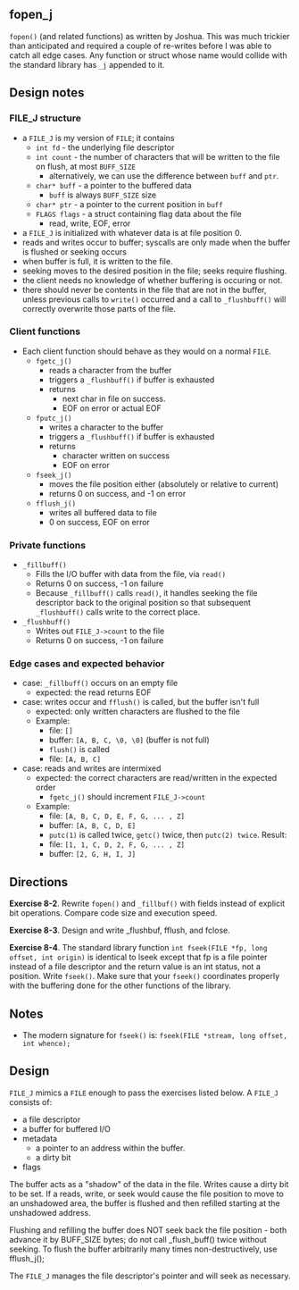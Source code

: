 fopen_j
---
`fopen()` (and related functions) as written by Joshua. This was much trickier than anticipated and required a couple of re-writes
before I was able to catch all edge cases. Any function or struct whose name would collide with the standard library has `_j` appended to it.

## Design notes
### FILE_J structure
- a `FILE_J` is my version of `FILE`; it contains
  - `int fd` - the underlying file descriptor
  - `int count` - the number of characters that will be written to the file on flush,
    at most `BUFF_SIZE`
    - alternatively, we can use the difference between `buff` and `ptr`.
  - `char* buff` - a pointer to the buffered data
    - `buff` is always `BUFF_SIZE` size
  - `char* ptr` - a pointer to the current position in `buff`
  - `FLAGS flags` - a struct containing flag data about the file
    - read, write, EOF, error
- a `FILE_J` is initialized with whatever data is at file position 0.
- reads and writes occur to buffer; syscalls are only made when the buffer is flushed or seeking occurs
- when buffer is full, it is written to the file.
- seeking moves to the desired position in the file; seeks require flushing.
- the client needs no knowledge of whether buffering is occuring or not.
- there should never be contents in the file that are not in the buffer, unless previous calls to `write()` occurred and a call to `_flushbuff()` will correctly overwrite those parts of the file.

### Client functions
- Each client function should behave as they would on a normal `FILE`.
  - `fgetc_j()`
    - reads a character from the buffer
    - triggers a `_flushbuff()` if buffer is exhausted
    - returns
      - next char in file on success.
      - EOF on error or actual EOF
  - `fputc_j()`
    - writes a character to the buffer
    - triggers a `_flushbuff()` if buffer is exhausted
    - returns
      - character written on success
      - EOF on error
  - `fseek_j()`
    - moves the file position either (absolutely or relative to current)
    - returns 0 on success, and -1 on error
  - `fflush_j()`
    - writes all buffered data to file
    - 0 on success, EOF on error

### Private functions
- `_fillbuff()`
  - Fills the I/O buffer with data from the file, via `read()`
  - Returns 0 on success, -1 on failure
  - Because `_fillbuff()` calls `read()`, it handles seeking the
    file descriptor back to the original position so that subsequent
    `_flushbuff()` calls write to the correct place.
- `_flushbuff()`
  - Writes out `FILE_J->count` to the file
  - Returns 0 on success, -1 on failure

### Edge cases and expected behavior
  - case: `_fillbuff()` occurs on an empty file
    - expected: the read returns EOF
  - case: writes occur and `fflush()` is called, but the buffer isn't full
    - expected: only written characters are flushed to the file
    - Example:
      - file: `[]`
      - buffer: `[A, B, C, \0, \0]` (buffer is not full)
      - `flush()` is called
      - file: `[A, B, C]`
  - case: reads and writes are intermixed
    - expected: the correct characters are read/written in the expected order
      - `fgetc_j()` should increment `FILE_J->count`
    - Example:
      - file: `[A, B, C, D, E, F, G, ... , Z]`
      - buffer: `[A, B, C, D, E]`
      - `putc(1)` is called twice, `getc()` twice, then `putc(2) twice`. Result:
      - file: `[1, 1, C, D, 2, F, G, ... , Z]`
      - buffer: `[2, G, H, I, J]`


## Directions
**Exercise 8-2**. Rewrite `fopen()` and `_fillbuf()` with fields instead of explicit bit
operations. Compare code size and execution speed.

**Exercise 8-3**. Design and write _flushbuf, fflush, and fclose.

**Exercise 8-4**. The standard library function `int fseek(FILE *fp, long offset, int origin)` is identical to lseek except that fp is a file pointer instead of a file descriptor and the return value is an int status, not a position. Write `fseek()`. Make sure that your `fseek()` coordinates properly with the buffering done for the other functions of the library.

## Notes
* The modern signature for `fseek()` is: `fseek(FILE *stream, long offset, int whence);`
## Design
`FILE_J` mimics a `FILE` enough to pass the exercises listed below. A `FILE_J` consists of:
- a file descriptor
- a buffer for buffered I/O
- metadata
  - a pointer to an address within the buffer.
  - a dirty bit
- flags

The buffer acts as a "shadow" of the data in the file. Writes cause a dirty bit to be set. If a reads, write, or seek would cause the file position to move to an unshadowed area, the buffer is flushed and then refilled starting at the unshadowed address.

Flushing and refilling the buffer does NOT seek back the file position - both advance it by BUFF_SIZE bytes; do not call _flush_buff() twice without seeking. To flush the buffer arbitrarily many times non-destructively, use fflush_j();


The `FILE_J` manages the file descriptor's pointer and will seek as necessary.
